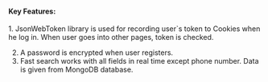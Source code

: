 <h4>Key Features:</h4>
1. JsonWebToken library is used for recording user`s token to Cookies when he log in.
   When user goes into other pages, token is checked.
   
2. A password is encrypted when user registers.
3. Fast search works with all fields in real time except phone number. Data is given from MongoDB database.